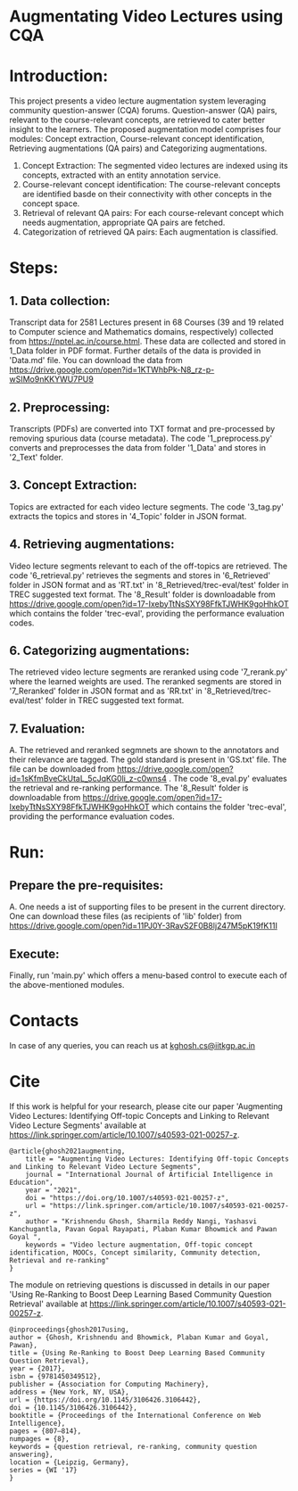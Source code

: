 # Augmentating Video Lectures using CQA

# Introduction:
This project presents a video lecture augmentation system leveraging community question-answer (CQA) forums. Question-answer (QA) pairs, relevant to the course-relevant concepts, are retrieved to cater better insight to the learners. The proposed augmentation model comprises four modules: Concept extraction, Course-relevant concept identification, Retrieving augmentations (QA pairs) and Categorizing augmentations.
1. Concept Extraction: The segmented video lectures are indexed using its concepts, extracted with an entity annotation service.
2. Course-relevant concept identification: The course-relevant concepts are identified basde on their connectivity with other concepts in the concept space.
3. Retrieval of relevant QA pairs: For each course-relevant concept which needs augmentation, appropriate QA pairs are fetched.
4. Categorization of retrieved QA pairs: Each augmentation is classified.

# Steps:
## 1. Data collection:
Transcript data for 2581 Lectures present in 68 Courses (39 and 19 related to Computer science and Mathematics domains, respectively) collected from https://nptel.ac.in/course.html. These data are collected and stored in 1_Data folder in PDF format. Further details of the data is provided in 'Data.md' file. You can download the data from https://drive.google.com/open?id=1KTWhbPk-N8_rz-p-wSIMo9nKKYWU7PU9
## 2. Preprocessing:
Transcripts (PDFs) are converted into TXT format and pre-processed by removing spurious data (course metadata). The code '1_preprocess.py' converts and preprocesses the data from folder '1_Data' and stores in '2_Text' folder.
## 3. Concept Extraction:
Topics are extracted for each video lecture segments. The code '3_tag.py' extracts the topics and stores in '4_Topic' folder in JSON format.
## 4. Retrieving augmentations:
Video lecture segments relevant to each of the off-topics are retrieved. The code '6_retrieval.py' retrieves the segments and stores in '6_Retrieved' folder in JSON format and as 'RT.txt' in '8_Retrieved/trec-eval/test' folder in TREC suggested text format. The '8_Result' folder is downloadable from https://drive.google.com/open?id=17-IxebyTtNsSXY98FfkTJWHK9goHhkOT which contains the folder 'trec-eval', providing the performance evaluation codes.
## 6. Categorizing augmentations:
The retrieved video lecture segments are reranked using code '7_rerank.py' where the learned weights are used. The reranked segments are stored in '7_Reranked' folder in JSON format and as 'RR.txt' in '8_Retrieved/trec-eval/test' folder in TREC suggested text format.
## 7. Evaluation:
A. The retrieved and reranked segmnets are shown to the annotators and their relevance are tagged. The gold standard is present in 'GS.txt' file. The file can be downloaded from https://drive.google.com/open?id=1sKfmBveCkUtaL_5cJqKG0li_z-c0wns4 . The code '8_eval.py' evaluates the retrieval and re-ranking performance. The '8_Result' folder is downloadable from https://drive.google.com/open?id=17-IxebyTtNsSXY98FfkTJWHK9goHhkOT which contains the folder 'trec-eval', providing the performance evaluation codes.

# Run:
## Prepare the pre-requisites:
A. One needs a ist of supporting files to be present in the current directory. One can download these files (as recipients of 'lib' folder) from https://drive.google.com/open?id=11PJ0Y-3RavS2F0B8lj247M5pK19fK11I

## Execute:
Finally, run 'main.py' which offers a menu-based control to execute each of the above-mentioned modules.

# Contacts
In case of any queries, you can reach us at kghosh.cs@iitkgp.ac.in

# Cite
If this work is helpful for your research, please cite our paper 'Augmenting Video Lectures: Identifying Off-topic Concepts and Linking to Relevant Video Lecture Segments' available at https://link.springer.com/article/10.1007/s40593-021-00257-z.

    @article{ghosh2021augmenting,
        title = "Augmenting Video Lectures: Identifying Off-topic Concepts and Linking to Relevant Video Lecture Segments",
        journal = "International Journal of Artificial Intelligence in Education",
        year = "2021",
        doi = "https://doi.org/10.1007/s40593-021-00257-z",
        url = "https://link.springer.com/article/10.1007/s40593-021-00257-z",
        author = "Krishnendu Ghosh, Sharmila Reddy Nangi, Yashasvi Kanchugantla, Pavan Gopal Rayapati, Plaban Kumar Bhowmick and Pawan Goyal ",
        keywords = "Video lecture augmentation, Off-topic concept identification, MOOCs, Concept similarity, Community detection, Retrieval and re-ranking"
    }

The module on retrieving questions is discussed in details in our paper 'Using Re-Ranking to Boost Deep Learning Based Community Question Retrieval' available at https://link.springer.com/article/10.1007/s40593-021-00257-z.

    @inproceedings{ghosh2017using,
    author = {Ghosh, Krishnendu and Bhowmick, Plaban Kumar and Goyal, Pawan},
    title = {Using Re-Ranking to Boost Deep Learning Based Community Question Retrieval},
    year = {2017},
    isbn = {9781450349512},
    publisher = {Association for Computing Machinery},
    address = {New York, NY, USA},
    url = {https://doi.org/10.1145/3106426.3106442},
    doi = {10.1145/3106426.3106442},
    booktitle = {Proceedings of the International Conference on Web Intelligence},
    pages = {807–814},
    numpages = {8},
    keywords = {question retrieval, re-ranking, community question answering},
    location = {Leipzig, Germany},
    series = {WI '17}
    }

